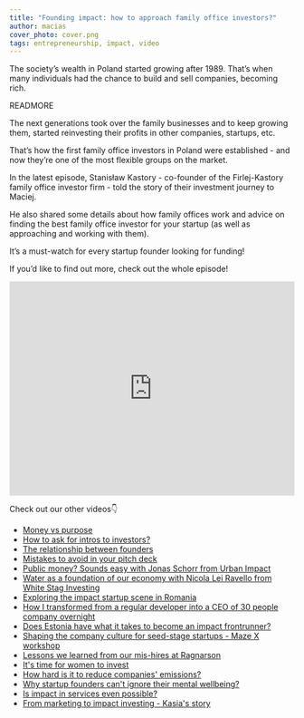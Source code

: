 ```yaml
---
title: "Founding impact: how to approach family office investors?"
author: macias
cover_photo: cover.png
tags: entrepreneurship, impact, video
---
```

The society’s wealth in Poland started growing after 1989.
That’s when many individuals had the chance to build and sell companies, becoming rich.

READMORE

The next generations took over the family businesses and to keep growing them, started reinvesting their profits in other companies, startups, etc.

That’s how the first family office investors in Poland were established - and now they’re one of the most flexible groups on the market.

In the latest episode, Stanisław Kastory - co-founder of the Firlej-Kastory family office investor firm - told the story of their investment journey to Maciej.

He also shared some details about how family offices work and advice on finding the best family office investor for your startup (as well as approaching and working with them).

It’s a must-watch for every startup founder looking for funding!

If you’d like to find out more, check out the whole episode!

<iframe width="100%" height="378" src="https://www.youtube.com/embed/ykgnoH0cJLo" title="YouTube video player" frameborder="0" allow="accelerometer; autoplay; clipboard-write; encrypted-media; gyroscope; picture-in-picture" allowfullscreen></iframe>


Check out our other videos👇

* [Money vs purpose](https://youtu.be/RoYjXkKpci0)
* [How to ask for intros to investors?](https://youtu.be/Wzmwwi51XN4)
* [The relationship between founders](https://youtu.be/w0bft9bNrg0)
* [Mistakes to avoid in your pitch deck](https://youtu.be/LWmBceXCnTE)
* [Public money? Sounds easy with Jonas Schorr from Urban Impact](https://www.youtube.com/watch?v=UXN5QES0lbA)
* [Water as a foundation of our economy with Nicola Lei Ravello from White Stag Investing](https://www.youtube.com/watch?v=pESX_jIALs0)
* [Exploring the impact startup scene in Romania](https://youtu.be/ALKRm-AE7ns)
* [How I transformed from a regular developer into a CEO of 30 people company overnight](https://youtu.be/pmztpgrrvic)
* [Does Estonia have what it takes to become an impact frontrunner?](https://youtu.be/cU3lTYc-v5I)
* [Shaping the company culture for seed-stage startups - Maze X workshop](https://youtu.be/-E-gIS7V0Gg)
* [Lessons we learned from our mis-hires at Ragnarson](https://youtu.be/iPV3rokPgGk)
* [It's time for women to invest](https://youtu.be/JmfQnuRIhUM)
* [How hard is it to reduce companies' emissions?](https://youtu.be/fj9AKDNfTWY)
* [Why startup founders can't ignore their mental wellbeing?](https://youtu.be/_4MIDDox7hs)
* [Is impact in services even possible?](https://youtu.be/M2RIOQADiWA)
* [From marketing to impact investing - Kasia's story](https://youtu.be/AJMvIFriLyY)
